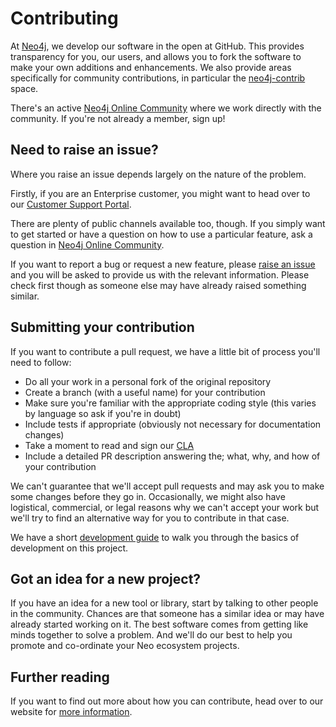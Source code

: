 # Contributing

At [Neo4j](http://neo4j.com/), we develop our software in the open at GitHub.
This provides transparency for you, our users, and allows you to fork the software to make your own additions and enhancements.
We also provide areas specifically for community contributions, in particular the [neo4j-contrib](https://github.com/neo4j-contrib) space.

There's an active [Neo4j Online Community](https://community.neo4j.com/) where we work directly with the community.
If you're not already a member, sign up!

## Need to raise an issue?

Where you raise an issue depends largely on the nature of the problem.

Firstly, if you are an Enterprise customer, you might want to head over to our [Customer Support Portal](http://support.neo4j.com/).

There are plenty of public channels available too, though.
If you simply want to get started or have a question on how to use a particular feature, ask a question in [Neo4j Online Community](https://community.neo4j.com/).

If you want to report a bug or request a new feature, please [raise an issue](https://github.com/neo4j/graphql/issues/new/choose) and you will be asked to provide us with the relevant information. Please check first though as someone else may have already raised something similar.

## Submitting your contribution

If you want to contribute a pull request, we have a little bit of process you'll need to follow:

-   Do all your work in a personal fork of the original repository
-   Create a branch (with a useful name) for your contribution
-   Make sure you're familiar with the appropriate coding style (this varies by language so ask if you're in doubt)
-   Include tests if appropriate (obviously not necessary for documentation changes)
-   Take a moment to read and sign our [CLA](http://neo4j.com/developer/cla)
-   Include a detailed PR description answering the; what, why, and how of your contribution

We can't guarantee that we'll accept pull requests and may ask you to make some changes before they go in.
Occasionally, we might also have logistical, commercial, or legal reasons why we can't accept your work but we'll try to find an alternative way for you to contribute in that case.

We have a short [development guide](./DEVELOPING.md) to walk you through the basics of development on this project.

## Got an idea for a new project?

If you have an idea for a new tool or library, start by talking to other people in the community.
Chances are that someone has a similar idea or may have already started working on it.
The best software comes from getting like minds together to solve a problem.
And we'll do our best to help you promote and co-ordinate your Neo ecosystem projects.

## Further reading

If you want to find out more about how you can contribute, head over to our website for [more information](http://neo4j.com/developer/contributing-code/).
